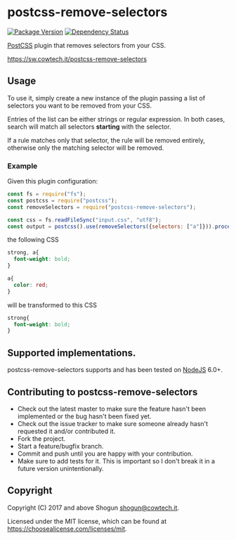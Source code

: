 # postcss-remove-selectors

[![Package Version](https://img.shields.io/npm/v/postcss-remove-selectors.svg)](https://npmjs.com/package/postcss-remove-selectors)
[![Dependency Status](https://img.shields.io/gemnasium/ShogunPanda/postcss-remove-selectors.svg)](https://gemnasium.com/ShogunPanda/postcss-remove-selectors)

[PostCSS](http://postcss.org/) plugin that removes selectors from your CSS.

https://sw.cowtech.it/postcss-remove-selectors

## Usage

To use it, simply create a new instance of the plugin passing a list of selectors you want to be removed from your CSS.

Entries of the list can be either strings or regular expression. In both cases, search will match all selectors **starting** with the selector.

If a rule matches only that selector, the rule will be removed entirely, otherwise only the matching selector will be removed.

### Example

Given this plugin configuration:

```javascript
const fs = require("fs");
const postcss = require("postcss");
const removeSelectors = require("postcss-remove-selectors");

const css = fs.readFileSync("input.css", "utf8");
const output = postcss().use(removeSelectors({selectors: ["a"]})).process(css).css;
```

the following CSS

```css
strong, a{
  font-weight: bold;
}

a{
  color: red;
}
```

will be transformed to this CSS

```css
strong{
  font-weight: bold;
}
```

## Supported implementations.

postcss-remove-selectors supports and has been tested on [NodeJS](http://nodejs.org) 6.0+.

## Contributing to postcss-remove-selectors

* Check out the latest master to make sure the feature hasn't been implemented or the bug hasn't been fixed yet.
* Check out the issue tracker to make sure someone already hasn't requested it and/or contributed it.
* Fork the project.
* Start a feature/bugfix branch.
* Commit and push until you are happy with your contribution.
* Make sure to add tests for it. This is important so I don't break it in a future version unintentionally.

## Copyright

Copyright (C) 2017 and above Shogun <shogun@cowtech.it>.

Licensed under the MIT license, which can be found at https://choosealicense.com/licenses/mit.
